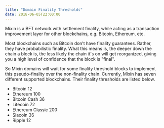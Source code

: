 ```yaml
---
title: "Domain Finality Thresholds"
date: 2018-06-05T22:00:00
---
```


Mixin is a BFT network with settlement finality, while acting as a transaction improvement layer for other blockchains, e.g. Bitcoin, Ethereum, etc.

Most blockchains such as Bitcoin don't have finality guarantees. Rather, they have probabilistic finality. What this means is, the deeper down the chain a block is, the less likely the chain it's on will get reorganized, giving you a high level of confidence that the block is "final".

So Mixin domains will wait for some finality threshold blocks to implement this pseudo-finality over the non-finality chain. Currently, Mixin has seven different supported blockchains. Their finality thresholds are listed below.

- Bitcoin 12
- Ethereum 100
- Bitcoin Cash 36
- Litecoin 72
- Ethereum Classic 200
- Siacoin 36
- Ripple 12
